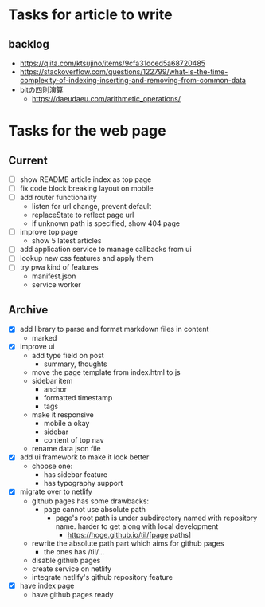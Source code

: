 #  Tasks for article to write

## backlog
- https://qiita.com/ktsujino/items/9cfa31dced5a68720485
- https://stackoverflow.com/questions/122799/what-is-the-time-complexity-of-indexing-inserting-and-removing-from-common-data
- bitの四則演算
  - https://daeudaeu.com/arithmetic_operations/

# Tasks for the web page
## Current
- [ ] show README article index as top page
- [ ] fix code block breaking layout on mobile
- [ ] add router functionality
  - listen for url change, prevent default
  - replaceState to reflect page url
  - if unknown path is specified, show 404 page
- [ ] improve top page
  - show 5 latest articles
- [ ] add application service to manage callbacks from ui
- [ ] lookup new css features and apply them
- [ ] try pwa kind of features
  - manifest.json
  - service worker

## Archive
- [x] add library to parse and format markdown files in content
  - marked
- [x] improve ui
  - add type field on post
    - summary, thoughts
  - move the page template from index.html to js
  - sidebar item
    - anchor
    - formatted timestamp
    - tags
  - make it responsive
    - mobile a okay
    - sidebar
    - content of top nav
  - rename data json file
- [x] add ui framework to make it look better
  - choose one:
    - has sidebar feature
    - has typography support
- [x] migrate over to netlify
  - github pages has some drawbacks:
    - page cannot use absolute path
      - page's root path is under subdirectory named with repository name. harder to get along with local development
        - https://hoge.github.io/til/[page paths]
  - rewrite the absolute path part which aims for github pages
    - the ones has /til/...
  - disable github pages
  - create service on netlify
  - integrate netlify's github repository feature
- [x] have index page
  - have github pages ready
